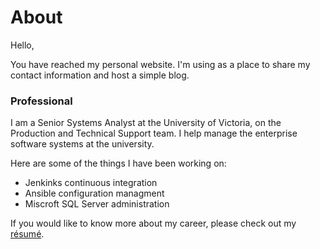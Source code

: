 # About

Hello,

You have reached my personal website. I'm using as a place to share my contact information and host a simple blog.

### Professional

I am a Senior Systems Analyst at the University of Victoria, on the Production and Technical Support team. I help manage the enterprise software systems at the university. 

Here are some of the things I have been working on:
* Jenkinks continuous integration
* Ansible configuration managment
* Miscroft SQL Server administration

If you would like to know more about my career, please check out my [résumé](../ConnerMcConkey-Resume.pdf).

